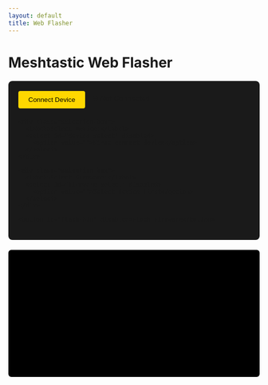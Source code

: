 ```yaml
---
layout: default
title: Web Flasher
---
```


<!-- Make sure that style.css exists at this location, or update/remove this link -->
<link rel="stylesheet" href="/assets/css/style.css">

# Meshtastic Web Flasher

<div id="flasher-container">
  <div class="flash-controls">
    <div class="connect-box">
      <button id="connect-btn">Connect Device</button>
      <span id="connection-status">⛔ Not Connected</span>
    </div>
    
    <div class="selection-box">
      <label>Select Device:</label>
      <select id="device-select" disabled>
        <option value="">First connect device</option>
      </select>
    </div>

    <div class="selection-box">
      <label>Select Firmware:</label>
      <select id="firmware-select" disabled>
        <option value="">Select device first</option>
      </select>
    </div>

    <button id="flash-btn" disabled>Flash Firmware</button>
  </div>

  <div id="progress-container" style="display: none;">
    <progress id="progress-bar" value="0" max="100"></progress>
    <span id="progress-text">0%</span>
  </div>

  <div id="log-container">
    <pre id="log"></pre>
  </div>
</div>

<!-- Load your locally built bundle; ensure this file exists at /assets/js/esptool.bundle.js -->
<script src="/assets/js/esptool.bundle.js"></script>
<script>
  // Log the global variables for debugging.
  console.log("window.ESPTool:", window.ESPTool);
  console.log("window.ESPToolBundle:", window.ESPToolBundle);

  // Use the global variable exported by your bundle.
  const ESPTool = window.ESPTool || window.ESPToolBundle;
  if (typeof ESPTool !== "function") {
    console.error("ESPTool is not a constructor. Check that your bundle is correctly built and the file path is correct!");
  }

  const REPO = 'HarukiToreda/Meshtastic-Experiments';
  const BRANCH = 'main';
  const FIRMWARES_PATH = 'firmwares';
  const CORS_PROXY = 'https://api.allorigins.win/get?url=';

  let port = null;
  let selectedFirmware = null;

  async function loadDevices() {
    try {
      const apiUrl = `https://api.github.com/repos/${REPO}/contents/${FIRMWARES_PATH}?ref=${BRANCH}`;
      const response = await fetch(`${CORS_PROXY}${encodeURIComponent(apiUrl)}`);
      if (!response.ok) throw new Error(`GitHub error: ${response.status}`);
      
      const data = await response.json();
      const contents = data.contents ? JSON.parse(data.contents) : data;
      
      if (!Array.isArray(contents)) {
        throw new Error('GitHub returned unexpected directory structure');
      }
      
      const deviceSelect = document.getElementById('device-select');
      deviceSelect.innerHTML = '<option value="">Select a device</option>';
      
      contents.forEach(item => {
        if (item.type === 'dir') {
          const option = document.createElement('option');
          option.value = item.name;
          option.textContent = item.name;
          deviceSelect.appendChild(option);
        }
      });
      
      deviceSelect.disabled = false;
      log(`Loaded ${contents.length} devices`);
    } catch (error) {
      log(`Device loading failed: ${error.message}`);
      console.error('GitHub API Response:', error);
    }
  }

  async function loadFirmwares(device) {
    try {
      const apiUrl = `https://api.github.com/repos/${REPO}/contents/${FIRMWARES_PATH}/${device}?ref=${BRANCH}`;
      const response = await fetch(`${CORS_PROXY}${encodeURIComponent(apiUrl)}`);
      if (!response.ok) throw new Error(`GitHub error: ${response.status}`);
      
      const data = await response.json();
      const contents = data.contents ? JSON.parse(data.contents) : data;
      
      const firmwareSelect = document.getElementById('firmware-select');
      firmwareSelect.innerHTML = '<option value="">Select a firmware</option>';
      
      contents.forEach(file => {
        if (file.name.endsWith('.bin')) {
          const option = document.createElement('option');
          option.value = `https://raw.githubusercontent.com/${REPO}/${BRANCH}/${FIRMWARES_PATH}/${device}/${file.name}`;
          option.textContent = file.name;
          firmwareSelect.appendChild(option);
        }
      });
      
      firmwareSelect.disabled = false;
      log(`Loaded ${contents.length} firmwares for ${device}`);
    } catch (error) {
      log(`Firmware loading failed: ${error.message}`);
    }
  }

  document.getElementById('connect-btn').addEventListener('click', async () => {
    try {
      port = await navigator.serial.requestPort();
      document.getElementById('connect-btn').disabled = true;
      document.getElementById('connection-status').textContent = '✅ Connected';
      document.getElementById('flash-btn').disabled = false;
      log('Connected to device');
      await loadDevices();
    } catch (error) {
      log(`Connection error: ${error.message}`);
    }
  });

  document.getElementById('device-select').addEventListener('change', (e) => {
    const device = e.target.value;
    if (device) {
      loadFirmwares(device);
    }
  });

  document.getElementById('firmware-select').addEventListener('change', (e) => {
    selectedFirmware = e.target.value;
  });

  document.getElementById('flash-btn').addEventListener('click', async () => {
    if (!selectedFirmware) {
      log('Please select a firmware first');
      return;
    }

    try {
      document.getElementById('progress-container').style.display = 'block';
      const options = { baudRate: 115200 };
      
      log(`Downloading firmware: ${selectedFirmware}`);
      const response = await fetch(selectedFirmware);
      const firmwareBuffer = await response.arrayBuffer();
      
      await port.open(options);
      const esptoolInstance = new ESPTool(port);
      
      await esptoolInstance.connect();
      log('Starting flash process...');
      
      // Adjust these method names if needed.
      await esptoolInstance.flash_file(new Uint8Array(firmwareBuffer), (progress) => {
        const percent = Math.round(progress * 100);
        document.getElementById('progress-bar').value = percent;
        document.getElementById('progress-text').textContent = `${percent}%`;
      });
      
      await esptoolInstance.hard_reset();
      log('Flash completed successfully!');
    } catch (error) {
      log(`Flash failed: ${error.message}`);
    } finally {
      document.getElementById('progress-container').style.display = 'none';
      if (port) await port.close();
    }
  });

  function log(message) {
    const logElement = document.getElementById('log');
    logElement.textContent += `${new Date().toLocaleTimeString()}: ${message}\n`;
    logElement.scrollTop = logElement.scrollHeight;
  }
</script>

<style>
.flash-controls {
  max-width: 600px;
  margin: 20px auto;
  padding: 20px;
  background: #1a1a1a;
  border-radius: 8px;
}

.connect-box {
  display: flex;
  gap: 15px;
  align-items: center;
  margin-bottom: 20px;
}

button {
  background: #FFD700;
  color: #000;
  border: none;
  padding: 10px 20px;
  border-radius: 4px;
  cursor: pointer;
  transition: opacity 0.2s;
}

button:disabled {
  opacity: 0.6;
  cursor: not-allowed;
}

.selection-box {
  margin: 15px 0;
  background: #333;
  padding: 15px;
  border-radius: 6px;
}

select {
  width: 100%;
  padding: 8px;
  margin-top: 8px;
  background: #444;
  color: #fff;
  border: 1px solid #00FFFF;
  border-radius: 4px;
}

#progress-container {
  background: #333;
  padding: 15px;
  border-radius: 6px;
  margin: 20px 0;
}

progress {
  width: 100%;
  height: 20px;
  accent-color: #FFD700;
}

#progress-text {
  color: #00FFFF;
  margin-left: 10px;
  font-weight: bold;
}

#log-container {
  background: #000;
  padding: 15px;
  border-radius: 6px;
}

#log {
  color: #00FF00;
  height: 200px;
  overflow-y: auto;
  font-family: monospace;
  font-size: 0.9em;
  white-space: pre-wrap;
}
</style>
